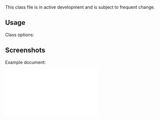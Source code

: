 This class file is in active development and is subject to frequent change.

## Usage

Class options:

## Screenshots

Example document:

![](./test.pdf)
